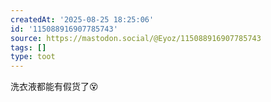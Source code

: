 ```yaml
---
createdAt: '2025-08-25 18:25:06'
id: '115088916907785743'
source: https://mastodon.social/@Eyoz/115088916907785743
tags: []
type: toot
---
```


洗衣液都能有假货了😵